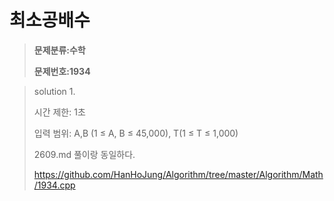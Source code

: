 # 최소공배수

> **문제분류:수학**
>
> **문제번호:1934**

> solution 1.
>
> 시간 제한: 1초
>
> 입력 범위: A,B (1 ≤ A, B ≤ 45,000), T(1 ≤ T ≤ 1,000)
>
> 2609.md 풀이랑 동일하다.
>
>
> https://github.com/HanHoJung/Algorithm/tree/master/Algorithm/Math/1934.cpp
